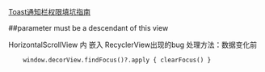 [Toast通知栏权限填坑指南](https://www.jianshu.com/p/1d64a5ccbc7c)


##parameter must be a descendant of this view

HorizontalScrollView  内 嵌入 RecyclerView出现的bug  处理方法：数据变化前

        window.decorView.findFocus()?.apply { clearFocus() }

